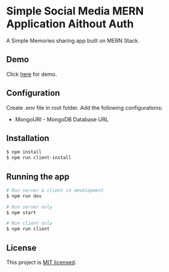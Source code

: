 # Simple Social Media MERN Application Aithout Auth

A Simple Memories sharing app built on MERN Stack.

## Demo

Click [here](https://memoriescherished.herokuapp.com/) for demo.

## Configuration

Create .env file in root folder. Add the following configurations:

- MongoURI - MongoDB Database URL

## Installation

```bash
$ npm install
$ npm run client-install
```

## Running the app

```bash
# Run server & client in development
$ npm run dev

# Run server only
$ npm start

# Run client only
$ npm run client
```

## License

This project is [MIT licensed](LICENSE).
